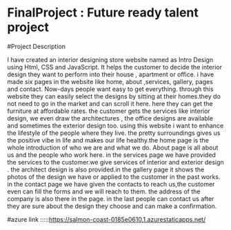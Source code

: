 # FinalProject : Future ready talent project

#Project Description

I have created an interior designing store website named as Intro Design using Html, CSS and JavaScript. It helps the customer to decide the interior design they want to perform into their house , apartment or office. i have made six pages in the website like home, about ,services, gallery, pages and contact. Now-days people want easy to get everything. through this website they can easily select the designs by sitting at their homes.they do not need to go in the market and can scroll it here. here they can get the furniture at affordable rates. the customer gets the services like interior design, we even draw the architectures , the office designs are available and sometimes the exterior design too. using this website i want to enhance the lifestyle of the people where they live. the pretty surroundings gives us the positive vibe in life and makes our life healthy.the home page is the whole introduction of who we are and what we do. About page is all about us and the people who work here. in the services page we have provided the services to the customer.we give services of interior and exterior design . the architect design is also provided.in the gallery page it shows the photos of the design we have or applied to the customer in the past works. in the contact page we have given the contacts to reach us,the customer even can fill the forms and we will reach to them. the address of the company is also there in the page. in the last people can contact us after they are sure about the design they choose and can make a confirmation.


#azure link  :::::https://salmon-coast-0185e0610.1.azurestaticapps.net/
